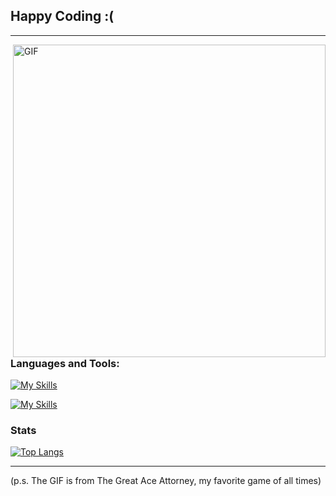 ## Happy Coding :(
---

<img  align="right" alt="GIF" src="https://raw.githubusercontent.com/OkabeRintarouBeta/OkabeRintarouBeta/master/great_ace_attorney.gif" width="500"/> 

### Languages and Tools:
[![My Skills](https://skillicons.dev/icons?i=go,py,java,cpp,js)](https://skillicons.dev)

[![My Skills](https://skillicons.dev/icons?i=docker,terraform,aws,gcp,git,latex)](https://skillicons.dev)

### Stats
[![Top Langs](https://github-readme-stats.vercel.app/api/top-langs/?username=okaberintaroubeta&hide=jupyter%20notebook,css,astro,purebasic,html)](https://github.com/okaberintaroubeta/github-readme-stats)
<br>

---
(p.s. The GIF is from The Great Ace Attorney, my favorite game of all times)

